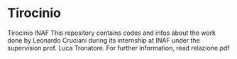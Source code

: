 # Tirocinio
Tirocinio INAF
This repository contains codes and infos about the work done by Leonardo Cruciani during its internship at INAF under the supervision prof. Luca Tronatore.
For further information, read relazione.pdf

